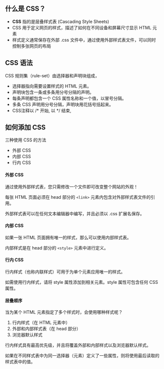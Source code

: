 ## 什么是 CSS？

- **CSS** 指的是层叠样式表 (Cascading Style Sheets)
- CSS 用于定义网页的样式，描述了如何在不同设备和屏幕尺寸显示 HTML 元素
- 样式定义通常保存在外部 .css 文件中，通过使用外部样式表文件，可以同时控制多张网页的布局

## CSS 语法

CSS 规则集（rule-set）由选择器和声明块组成，

- 选择器指向需要设置样式的 HTML 元素。
- 声明块包含一条或多条用分号分隔的声明。
- 每条声明都包含一个 CSS 属性名称和一个值，以冒号分隔。
- 多条 CSS 声明用分号分隔，声明块用花括号括起来。
- CSS注释以 /* 开始, 以 */ 结束, 

## 如何添加 CSS

三种使用 CSS 的方法

- 外部 CSS
- 内部 CSS
- 行内 CSS

#### 外部 CSS

通过使用外部样式表，您只需修改一个文件即可改变整个网站的外观！

每张 HTML 页面必须在 head 部分的 `<link>` 元素内包含对外部样式表文件的引用。

外部样式表可以在任何文本编辑器中编写，并且必须以 .css 扩展名保存。

#### 内部 CSS

如果一张 HTML 页面拥有唯一的样式，那么可以使用内部样式表。

内部样式是在 head 部分的 `<style>` 元素中进行定义。

#### 行内 CSS

行内样式（也称内联样式）可用于为单个元素应用唯一的样式。

如需使用行内样式，请将 style 属性添加到相关元素。style 属性可包含任何 CSS 属性。

#### 层叠顺序

当为某个 HTML 元素指定了多个样式时，会使用哪种样式呢？

1. 行内样式（在 HTML 元素中）
2. 外部和内部样式表（在 head 部分）
3. 浏览器默认样式

行内样式具有最高优先级，并且将覆盖外部和内部样式以及浏览器默认样式。

如果在不同样式表中为同一选择器（元素）定义了一些属性，则将使用最后读取的样式表中的值。
